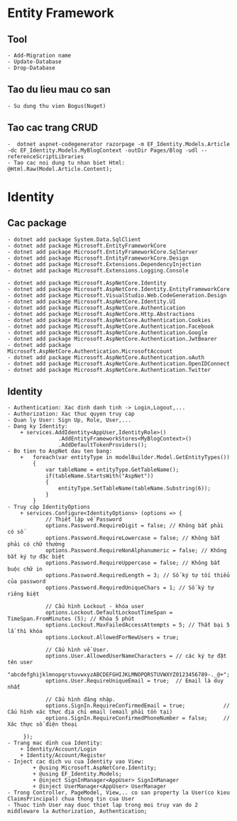 ﻿# Entity Framework
	
## Tool
	- Add-Migration name
	- Update-Database
	- Drop-Database
## Tao du lieu mau co san
	- Su dung thu vien Bogus(Nuget)
## Tao cac trang CRUD
	-  dotnet aspnet-codegenerator razorpage -m EF_Identity.Models.Article -dc EF_Identity.Models.MyBlogContext -outDir Pages/Blog -udl --referenceScriptLibraries
	- Tao cac noi dung tu nhan biet Html: @Html.Raw(Model.Article.Content);

# Identity

## Cac package
	- dotnet add package System.Data.SqlClient
	- dotnet add package Microsoft.EntityFrameworkCore
	- dotnet add package Microsoft.EntityFrameworkCore.SqlServer
	- dotnet add package Microsoft.EntityFrameworkCore.Design
	- dotnet add package Microsoft.Extensions.DependencyInjection
	- dotnet add package Microsoft.Extensions.Logging.Console

	- dotnet add package Microsoft.AspNetCore.Identity
	- dotnet add package Microsoft.AspNetCore.Identity.EntityFrameworkCore
	- dotnet add package Microsoft.VisualStudio.Web.CodeGeneration.Design
	- dotnet add package Microsoft.AspNetCore.Identity.UI
	- dotnet add package Microsoft.AspNetCore.Authentication
	- dotnet add package Microsoft.AspNetCore.Http.Abstractions
	- dotnet add package Microsoft.AspNetCore.Authentication.Cookies
	- dotnet add package Microsoft.AspNetCore.Authentication.Facebook
	- dotnet add package Microsoft.AspNetCore.Authentication.Google
	- dotnet add package Microsoft.AspNetCore.Authentication.JwtBearer
	- dotnet add package Microsoft.AspNetCore.Authentication.MicrosoftAccount
	- dotnet add package Microsoft.AspNetCore.Authentication.oAuth
	- dotnet add package Microsoft.AspNetCore.Authentication.OpenIDConnect
	- dotnet add package Microsoft.AspNetCore.Authentication.Twitter
## Identity
	- Authentication: Xac dinh danh tinh -> Login,Logout,...
	- Authorization: Xac thuc quyen truy cap
	- Quan ly User: Sign Up, Role, User,...
	- Dang ky Identity:
		+ services.AddIdentity<AppUser,IdentityRole>()
					.AddEntityFrameworkStores<MyBlogContext>()
					.AddDefaultTokenProviders();
	- Bo tien to AspNet dau ten bang:
		+ 	foreach(var entityType in modelBuilder.Model.GetEntityTypes())
			{
				var tableName = entityType.GetTableName();
				if(tableName.StartsWith("AspNet"))
				{
					entityType.SetTableName(tableName.Substring(6));
				}
			}
	- Truy cập IdentityOptions
		+ services.Configure<IdentityOptions> (options => {
				// Thiết lập về Password
				options.Password.RequireDigit = false; // Không bắt phải có số
				options.Password.RequireLowercase = false; // Không bắt phải có chữ thường
				options.Password.RequireNonAlphanumeric = false; // Không bắt ký tự đặc biệt
				options.Password.RequireUppercase = false; // Không bắt buộc chữ in
				options.Password.RequiredLength = 3; // Số ký tự tối thiểu của password
				options.Password.RequiredUniqueChars = 1; // Số ký tự riêng biệt

				// Cấu hình Lockout - khóa user
				options.Lockout.DefaultLockoutTimeSpan = TimeSpan.FromMinutes (5); // Khóa 5 phút
				options.Lockout.MaxFailedAccessAttempts = 5; // Thất bại 5 lầ thì khóa
				options.Lockout.AllowedForNewUsers = true;

				// Cấu hình về User.
				options.User.AllowedUserNameCharacters = // các ký tự đặt tên user
					"abcdefghijklmnopqrstuvwxyzABCDEFGHIJKLMNOPQRSTUVWXYZ0123456789-._@+";
				options.User.RequireUniqueEmail = true;  // Email là duy nhất

				// Cấu hình đăng nhập.
				options.SignIn.RequireConfirmedEmail = true;            // Cấu hình xác thực địa chỉ email (email phải tồn tại)
				options.SignIn.RequireConfirmedPhoneNumber = false;     // Xác thực số điện thoại

		 });
	- Trang mac dinh cua Identity:
		+ Identity/Account/Login
		+ Identity/Account/Register
	- Inject cac dich vu cua Identity vao View:
			+ @using Microsoft.AspNetCore.Identity;
			+ @using EF_Identity.Models;
			+ @inject SignInManager<AppUser> SignInManager
			+ @inject UserManager<AppUser> UserManager
	- Trong Controller, PageModel, View,.. co san property la User(co kieu ClaimsPrincipal) chua thong tin cua User
	- Thuoc tinh User nay duoc thiet lap trong moi truy van do 2 middleware la Authorization, Authentication;
